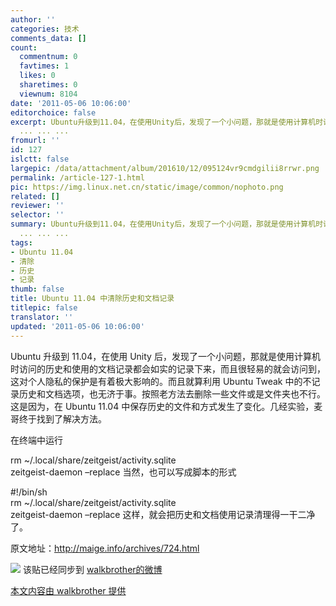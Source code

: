 ```yaml
---
author: ''
categories: 技术
comments_data: []
count:
  commentnum: 0
  favtimes: 1
  likes: 0
  sharetimes: 0
  viewnum: 8104
date: '2011-05-06 10:06:00'
editorchoice: false
excerpt: Ubuntu升级到11.04，在使用Unity后，发现了一个小问题，那就是使用计算机时访问的历史和使用的文档记录都会如实的记录下来，而且很轻易的就会访问到，这对个人隐私
  ... ... ...
fromurl: ''
id: 127
islctt: false
largepic: /data/attachment/album/201610/12/095124vr9cmdgilii8rrwr.png
permalink: /article-127-1.html
pic: https://img.linux.net.cn/static/image/common/nophoto.png
related: []
reviewer: ''
selector: ''
summary: Ubuntu升级到11.04，在使用Unity后，发现了一个小问题，那就是使用计算机时访问的历史和使用的文档记录都会如实的记录下来，而且很轻易的就会访问到，这对个人隐私
  ... ... ...
tags:
- Ubuntu 11.04
- 清除
- 历史
- 记录
thumb: false
title: Ubuntu 11.04 中清除历史和文档记录
titlepic: false
translator: ''
updated: '2011-05-06 10:06:00'
---
```


Ubuntu 升级到 11.04，在使用 Unity 后，发现了一个小问题，那就是使用计算机时访问的历史和使用的文档记录都会如实的记录下来，而且很轻易的就会访问到，这对个人隐私的保护是有着极大影响的。而且就算利用 Ubuntu Tweak 中的不记录历史和文档选项，也无济于事。按照老方法去删除一些文件或是文件夹也不行。这是因为，在 Ubuntu 11.04 中保存历史的文件和方式发生了变化。几经实验，麦哥终于找到了解决方法。


在终端中运行


rm ~/.local/share/zeitgeist/activity.sqlite  
 zeitgeist-daemon –replace
当然，也可以写成脚本的形式


#!/bin/sh  
 rm ~/.local/share/zeitgeist/activity.sqlite  
 zeitgeist-daemon –replace
这样，就会把历史和文档使用记录清理得一干二净了。


原文地址：<http://maige.info/archives/724.html>


 ![](http://linux.cn/xwb/images/bgimg/icon_logo.png) 该贴已经同步到 [walkbrother的微博](http://api.t.sina.com.cn/1671592774/statuses/10073592879)


 


[本文内容由 walkbrother 提供](http://linux.cn/thread-7185-1-1.html)